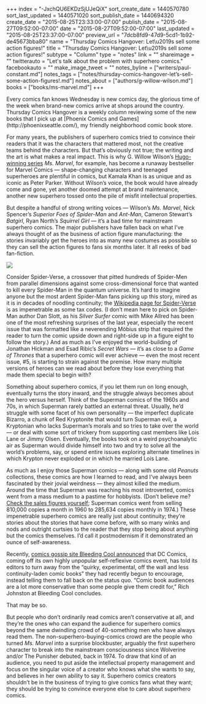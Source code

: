 +++
index = "-JxchQU6EKDzSjUJeQiX"
sort_create_date = 1440570780
sort_last_updated = 1440571020
sort_publish_date = 1440694320
create_date = "2015-08-25T23:33:00-07:00"
publish_date = "2015-08-27T09:52:00-07:00"
date = "2015-08-27T09:52:00-07:00"
last_updated = "2015-08-25T23:37:00-07:00"
preview_url = "7dcb8fd9-47d9-5cd1-1b92-de45673bba80"
name = "Thursday Comics Hangover: Let\u2019s sell some action figures!"
title = "Thursday Comics Hangover: Let\u2019s sell some action figures!"
subtype = "Column"
type = "notes"
link = ""
shareimage = ""
twitterauto = "Let's talk about the problem with superhero comics."
facebookauto = ""
make_image_tweet = ""
notes_byline = ["writers/paul-constant.md"]
notes_tags = ["notes/thursday-comics-hangover-let’s-sell-some-action-figures!.md"]
notes_about = ["authors/g-willow-wilson.md"]
books = ["books/ms-marvel.md"]
+++
<p class="intro">Every comics fan knows Wednesday is new comics day, the glorious time of the week when brand-new comics arrive at shops around the country. Thursday Comics Hangover is a weekly column reviewing some of the new books that I pick up at [Phoenix Comics and Games](http://phoenixseattle.com/), my friendly neighborhood comic book store.</p>

For many years, the publishers of superhero comics tried to convince their readers that it was the characters that mattered most, not the creative teams behind the characters. But that’s obviously not true; the writing and the art is what makes a real impact. This is why G. Willow Wilson’s [Hugo-winning series](http://seattlereviewofbooks.com/notes/2015/08/23/hugo-award-winners-announced/_) *Ms. Marvel*, for example, has become a runaway bestseller for Marvel Comics — shape-changing characters and teenaged superheroes are plentiful in comics, but Kamala Khan is as unique and as iconic as Peter Parker. Without Wilson’s voice, the book would have already come and gone, yet another doomed attempt at brand maintenance, another new superhero tossed onto the pile of misfit intellectual properties.

But despite a handful of strong writing voices — Wilson’s *Ms. Marvel*, Nick Spencer’s *Superior Foes of Spider-Man* and *Ant-Man*, Cameron Stewart’s *Batgirl*, Ryan North’s *Squirrel Girl* — it’s a bad time for mainstream superhero comics. The major publishers have fallen back on what I’ve always thought of as the business of action figure manufacturing: the stories invariably get the heroes into as many new costumes as possible so they can sell the action figures to fans six months later. It all reeks of bad fan-fiction.

![](/webhook-uploads/1440570329775/Amazing_Spider-Man_Vol_3_13.jpg)

Consider Spider-Verse, a crossover that pitted hundreds of Spider-Men from parallel dimensions against some cross-dimensional force that wanted to kill every Spider-Man in the quantum universe. It’s hard to imagine anyone but the most ardent Spider-Man fans picking up this story, mired as it is in decades of noodling continuity; the [Wikipedia page for Spider-Verse](https://en.wikipedia.org/wiki/Spider-Verse) is as impenetrable as some tax codes. (I don’t mean here to pick on Spider-Man author Dan Slott, as his *Silver Surfer* comic with Mike Allred has been one of the most refreshing surprises of the last year, especially the recent issue that was formatted like a neverending Möbius strip that required the reader to turn the comic upside down and right-side up in a figure eight to follow the story.) And as much as I’ve enjoyed the world-building of Jonathan Hickman and Esad Ribic’s *Secret Wars* — it’s as close to a *Game of Thrones* that a superhero comic will ever achieve — even the most recent issue, #5, is starting to strain against the premise. How many multiple versions of heroes can we read about before they lose everything that made them special to begin with?

Something about superhero comics, if you let them run on long enough, eventually turns the story inward, and the struggle always becomes about the hero versus herself. Think of the Superman comics of the 1960s and 70s, in which Superman rarely battled an external threat. Usually, he’d struggle with some facet of his own personality — the imperfect duplicate Bizarro, a chunk of Red Kryptonite that would turn Superman evil, a Kryptonian who lacks Superman’s morals and so tries to take over the world — or deal with some sort of trickery from supporting cast members like Lois Lane or Jimmy Olsen. Eventually, the books took on a weird psychoanalytic air as Superman would divide himself into two and try to solve all the world’s problems, say, or spend entire issues exploring alternate timelines in which Krypton never exploded or in which he married Lois Lane. 

As much as I enjoy those Superman comics — along with some old *Peanuts* collections, these comics are how I learned to read, and I’ve always been fascinated by their jovial weirdness — they almost killed the medium. Around the time that Superman was reaching his most introverted, comics went from a mass medium to a pastime for hobbyists. (Don’t believe me? [Check the sales figures yourself](http://www.comichron.com/titlespotlights/superman.html); Superman comics went from selling 810,000 copies a month in 1960 to 285,634 copies monthly in 1974.) These impenetrable superhero comics are really just about continuity; they’re stories about the stories that have come before, with so many winks and nods and outright curtsies to the reader that they stop being about anything but the comics themselves. I’d call it postmodernism if it demonstrated an ounce of self-awareness. 

Recently, [comics gossip site Bleeding Cool announced](http://www.bleedingcool.com/2015/08/25/dc-tells-editors-stop-batgirling-go-back-to-meat-and-potatoes/) that DC Comics, coming off its own highly unpopular self-reflexive comics event, has told its editors to turn away from the “quirky, experimental, off the wall and less continuity-laden comic books” they had recently begun to encourage, instead telling them to fall back on the status quo. “Comic book audiences are a lot more conservative than some people give them credit for,” Rich Johnston at Bleeding Cool concludes. 

That may be so. 

But people who don’t ordinarily read comics aren’t conservative at all, and they’re the ones who can expand the audience for superhero comics beyond the same dwindling crowd of 40-something men who have always read them. The non-superhero-buying-comics crowd are the people who turned *Ms. Marvel* into a surprise blockbuster, arguably the first superhero character to break into the mainstream consciousness since Wolverine and/or The Punisher debuted, back in 1974. To draw that kind of an audience, you need to put aside the intellectual property management and focus on the singular voice of a creator who knows what she wants to say, and believes in her own ability to say it. Superhero comics creators shouldn’t be in the business of trying to give comics fans what they want; they should be trying to convince everyone else to care about superhero comics.
